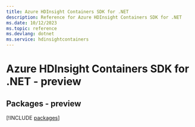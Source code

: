 ```yaml
---
title: Azure HDInsight Containers SDK for .NET
description: Reference for Azure HDInsight Containers SDK for .NET
ms.date: 10/12/2023
ms.topic: reference
ms.devlang: dotnet
ms.service: hdinsightcontainers
---
```

# Azure HDInsight Containers SDK for .NET - preview
## Packages - preview
[!INCLUDE [packages](hdinsight-containers-index.md)]
